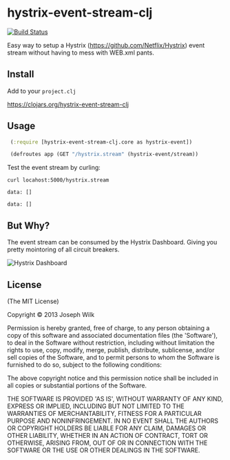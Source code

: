 # hystrix-event-stream-clj

[![Build Status](https://travis-ci.org/josephwilk/hystrix-event-stream-clj.png?branch=master)](https://travis-ci.org/josephwilk/hystrix-event-stream-clj)


Easy way to setup a Hystrix (https://github.com/Netflix/Hystrix) event stream without having to mess with WEB.xml pants.

## Install

Add to your `project.clj`

https://clojars.org/hystrix-event-stream-clj

## Usage

```clojure
 (:require [hystrix-event-stream-clj.core as hystrix-event])

 (defroutes app (GET "/hystrix.stream" (hystrix-event/stream))
```

Test the event stream by curling:

```
curl locahost:5000/hystrix.stream

data: []

data: []
```

## But Why?

The event stream can be consumed by the Hystrix Dashboard. Giving you pretty mointoring of all circuit breakers.

![Hystrix Dashboard](https://monosnap.com/image/nOFxuqgzQ6evEeGa2iA2r4ANn.png)

## License

(The MIT License)

Copyright © 2013 Joseph Wilk

Permission is hereby granted, free of charge, to any person obtaining a copy of this software and associated documentation files (the 'Software'), to deal in the Software without restriction, including without limitation the rights to use, copy, modify, merge, publish, distribute, sublicense, and/or sell copies of the Software, and to permit persons to whom the Software is furnished to do so, subject to the following conditions:

The above copyright notice and this permission notice shall be included in all copies or substantial portions of the Software.

THE SOFTWARE IS PROVIDED 'AS IS', WITHOUT WARRANTY OF ANY KIND, EXPRESS OR IMPLIED, INCLUDING BUT NOT LIMITED TO THE WARRANTIES OF MERCHANTABILITY, FITNESS FOR A PARTICULAR PURPOSE AND NONINFRINGEMENT. IN NO EVENT SHALL THE AUTHORS OR COPYRIGHT HOLDERS BE LIABLE FOR ANY CLAIM, DAMAGES OR OTHER LIABILITY, WHETHER IN AN ACTION OF CONTRACT, TORT OR OTHERWISE, ARISING FROM, OUT OF OR IN CONNECTION WITH THE SOFTWARE OR THE USE OR OTHER DEALINGS IN THE SOFTWARE.
